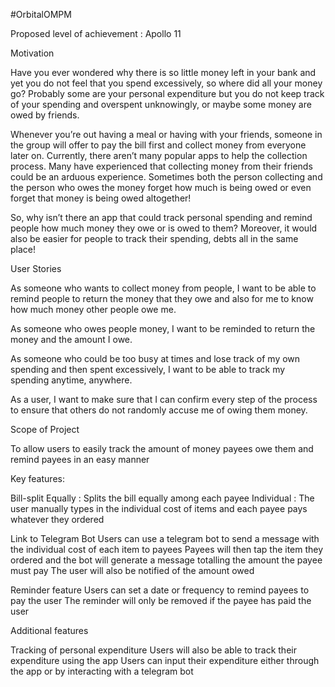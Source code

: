 #OrbitalOMPM

Proposed level of achievement : Apollo 11

Motivation

Have you ever wondered why there is so little money left in your bank and yet you do not feel that you spend excessively, so where did all your money go? Probably some are your personal expenditure but you do not keep track of your spending and overspent unknowingly, or maybe some money are owed by friends.

Whenever you’re out having a meal or having with your friends, someone in the group will offer to pay the bill first and collect money from everyone later on. Currently, there aren’t many popular apps to help the collection process.
Many have experienced that collecting money from their friends could be an arduous experience. Sometimes both the person collecting and the person who owes the money forget how much is being owed or even forget that money is being owed altogether! 

So, why isn’t there an app that could track personal spending and remind people how much money they owe or is owed to them? Moreover, it would also be easier for people to track their spending, debts all in the same place!

User Stories

As someone who wants to collect money from people, I want to be able to remind people to return the money that they owe and also for me to know how much money other people owe me.

As someone who owes people money, I want to be reminded to return the money and the amount I owe.

As someone who could be too busy at times and lose track of my own spending and then spent excessively, I want to be able to track my spending anytime, anywhere.

As a user, I want to make sure that I can confirm every step of the process to ensure that others do not randomly accuse me of owing them money.


Scope of Project

To allow users to easily track the amount of money payees owe them and remind payees in an easy manner 

Key features:

Bill-split
Equally : Splits the bill equally among each payee
Individual : The user manually types in the individual cost of items and each payee pays whatever they ordered

Link to Telegram Bot
Users can use a telegram bot to send a message with the individual cost of each item to payees
Payees will then tap the item they ordered and the bot will generate a message totalling the amount the payee must pay
The user will also be notified of the amount owed

Reminder feature
Users can set a date or frequency to remind payees to pay the user
The reminder will only be removed if the payee has paid the user

Additional features

Tracking of personal expenditure
Users will also be able to track their expenditure using the app
Users can input their expenditure either through the app or by interacting with a telegram bot
